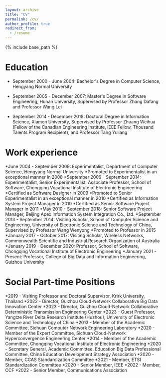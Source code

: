 ```yaml
---
layout: archive
title: "CV"
permalink: /cv/
author_profile: true
redirect_from:
  - /resume
---
```


{% include base_path %}

Education
======
* September 2000 - June 2004: Bachelor's Degree in Computer Science, Hengyang Normal University

* September 2005 - December 2007: Master's Degree in Software Engineering, Hunan University, Supervised by Professor Zhang Dafang and Professor Wang Lei

* September 2014 - December 2018: Doctoral Degree in Information Science, Xiamen University, Supervised by Professor Zhuang Weihua (Fellow of the Canadian Engineering Institute, IEEE Fellow, Thousand Talents Program Recipient), and Professor Tang Yuliang

Work experience
======
*June 2004 - September 2009: Experimentalist, Department of Computer Science, Hengyang Normal University
*Promoted to Experimentalist in an exceptional manner in 2008
*September 2009 - September 2014: Experimentalist, Senior Experimentalist, Associate Professor, School of Software, Chongqing Vocational Institute of Electronic Engineering
    *Certified as Software Designer in 2009
    *Promoted to Senior Experimentalist in an exceptional manner in 2010
    *Certified as Information System Project Manager in 2010
    *Certified as Senior Software Project Manager in 2011
*May 2010 - September 2018: Senior Software Project Manager, Beijing Apex Information System Integration Co., Ltd.
*September 2013 - September 2014: Visiting Scholar, School of Computer Science and Engineering, University of Electronic Science and Technology of China, Supervised by Professor Wang Wenyong
*Promoted to Professor in 2015
*January 2017 - October 2017: Visiting Scholar, Wireless Networks, Commonwealth Scientific and Industrial Research Organization of Australia
*January 2019 - December 2020: Professor, School of Software, Chongqing Vocational Institute of Electronic Engineering
*January 2021 - Present: Professor, College of Big Data and Information Engineering, Guizhou University
  
 Social Part-time Positions
======
*2019 - Visiting Professor and Doctoral Supervisor, Krirk University, Thailand
*2022 - Director, Guizhou Cloud-Network Collaborative Big Data Innovation Center
*2023 - Director, Guizhou Cloud-Network Collaborative Deterministic Transmission Engineering Center
*2023 - Guest Professor, Yangtze River Delta Research Institute (Huzhou), University of Electronic Science and Technology of China
*2013 - Member of the Academic Committee, Sichuan Computer Network Engineering Laboratory
*2020 - Member of the Expert Committee, Sichuan Cloud-Network Hyperconvergence Engineering Center
*2014 - Member of the Academic Committee, Chongqing Vocational Institute of Electronic Engineering
*2020 - Secretary General, Academic Committee, Education Big Data Professional Committee, China Education Development Strategy Association
*2020 - Member, CCAS Standardization Committee
*2021 - Member, ETSI Standardization Committee
*2020 - Senior Member, IEEE
*2022 - Member, CCF
*2022 - Senior Member, Communications Association
 
 
